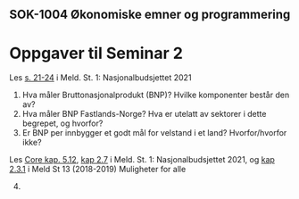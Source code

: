 ## SOK-1004 Økonomiske emner og programmering

# Oppgaver til Seminar 2

Les [s. 21-24]() i Meld. St. 1: Nasjonalbudsjettet 2021
1.	Hva måler Bruttonasjonalprodukt (BNP)? Hvilke komponenter består den av?
2.	Hva måler BNP Fastlands-Norge? Hva er utelatt av sektorer i dette begrepet, og hvorfor?
3.	Er BNP per innbygger et godt mål for velstand i et land? Hvorfor/hvorfor ikke?

Les [Core kap. 5.12](https://www.core-econ.org/the-economy/book/text/05.html#512-measuring-economic-inequality), [kap 2.7]() i Meld. St. 1: Nasjonalbudsjettet 2021, og [kap 2.3.1]() i Meld St 13 (2018-2019) Muligheter for alle

4. 
